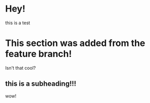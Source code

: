 # Hey!

this is a test

# This section was added from the feature branch!

Isn't that cool?

## this is a subheading!!!

wow!
